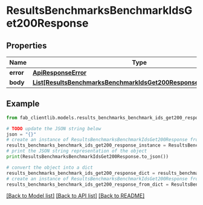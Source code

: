 # ResultsBenchmarksBenchmarkIdsGet200Response


## Properties

Name | Type | Description | Notes
------------ | ------------- | ------------- | -------------
**error** | [**ApiResponseError**](ApiResponseError.md) |  | [optional] 
**body** | [**List[ResultsBenchmarksBenchmarkIdsGet200ResponseAllOfBodyInner]**](ResultsBenchmarksBenchmarkIdsGet200ResponseAllOfBodyInner.md) |  | [optional] 

## Example

```python
from fab_clientlib.models.results_benchmarks_benchmark_ids_get200_response import ResultsBenchmarksBenchmarkIdsGet200Response

# TODO update the JSON string below
json = "{}"
# create an instance of ResultsBenchmarksBenchmarkIdsGet200Response from a JSON string
results_benchmarks_benchmark_ids_get200_response_instance = ResultsBenchmarksBenchmarkIdsGet200Response.from_json(json)
# print the JSON string representation of the object
print(ResultsBenchmarksBenchmarkIdsGet200Response.to_json())

# convert the object into a dict
results_benchmarks_benchmark_ids_get200_response_dict = results_benchmarks_benchmark_ids_get200_response_instance.to_dict()
# create an instance of ResultsBenchmarksBenchmarkIdsGet200Response from a dict
results_benchmarks_benchmark_ids_get200_response_from_dict = ResultsBenchmarksBenchmarkIdsGet200Response.from_dict(results_benchmarks_benchmark_ids_get200_response_dict)
```
[[Back to Model list]](../README.md#documentation-for-models) [[Back to API list]](../README.md#documentation-for-api-endpoints) [[Back to README]](../README.md)


